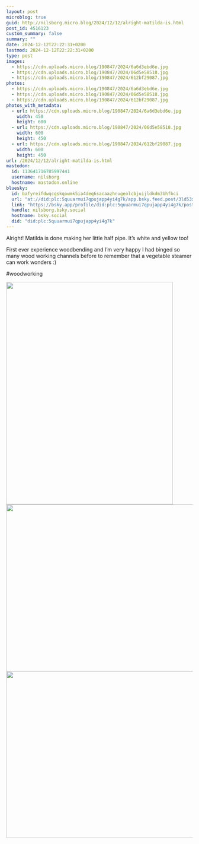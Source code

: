 ```yaml
---
layout: post
microblog: true
guid: http://nilsborg.micro.blog/2024/12/12/alright-matilda-is.html
post_id: 4516123
custom_summary: false
summary: ""
date: 2024-12-12T22:22:31+0200
lastmod: 2024-12-12T22:22:31+0200
type: post
images:
  - https://cdn.uploads.micro.blog/190847/2024/6a6d3ebd6e.jpg
  - https://cdn.uploads.micro.blog/190847/2024/06d5e58518.jpg
  - https://cdn.uploads.micro.blog/190847/2024/612bf29087.jpg
photos:
  - https://cdn.uploads.micro.blog/190847/2024/6a6d3ebd6e.jpg
  - https://cdn.uploads.micro.blog/190847/2024/06d5e58518.jpg
  - https://cdn.uploads.micro.blog/190847/2024/612bf29087.jpg
photos_with_metadata:
  - url: https://cdn.uploads.micro.blog/190847/2024/6a6d3ebd6e.jpg
    width: 450
    height: 600
  - url: https://cdn.uploads.micro.blog/190847/2024/06d5e58518.jpg
    width: 600
    height: 450
  - url: https://cdn.uploads.micro.blog/190847/2024/612bf29087.jpg
    width: 600
    height: 450
url: /2024/12/12/alright-matilda-is.html
mastodon:
  id: 113641716785997441
  username: nilsborg
  hostname: mastodon.online
bluesky:
  id: bafyreifdwqcgskqowmk5ia4deq6sacaazhnugeolcbjuijldkdm3bhfbci
  url: "at://did:plc:5quuarmui7qpujapp4yi4g7k/app.bsky.feed.post/3ld53xvde6i2k"
  link: "https://bsky.app/profile/did:plc:5quuarmui7qpujapp4yi4g7k/post/3ld53xvde6i2k"
  handle: nilsborg.bsky.social
  hostname: bsky.social
  did: "did:plc:5quuarmui7qpujapp4yi4g7k"
---
```


Alright! Matilda is done making her little half pipe. It’s white and yellow too!

First ever experience woodbending and I’m very happy I had binged so many wood working channels before to remember that a vegetable steamer can work wonders :)

#woodworking

<img src="images/2024/6a6d3ebd6e.jpg" width="450" height="600" alt=""><img src="images/2024/06d5e58518.jpg" width="600" height="450" alt=""><img src="images/2024/612bf29087.jpg" width="600" height="450" alt="">

